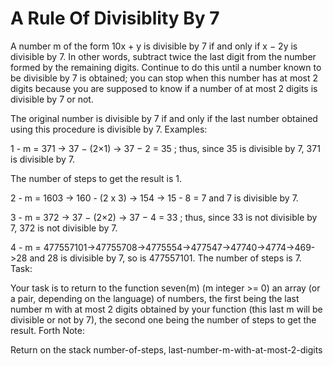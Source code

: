 # A Rule Of Divisiblity By 7

A number m of the form 10x + y is divisible by 7 if and only if x − 2y is divisible by 7. In other words, subtract twice the last digit from the number formed by the remaining digits. Continue to do this until a number known to be divisible by 7 is obtained; you can stop when this number has at most 2 digits because you are supposed to know if a number of at most 2 digits is divisible by 7 or not.

The original number is divisible by 7 if and only if the last number obtained using this procedure is divisible by 7.
Examples:

1 - m = 371 -> 37 − (2×1) -> 37 − 2 = 35 ; thus, since 35 is divisible by 7, 371 is divisible by 7.

The number of steps to get the result is 1.

2 - m = 1603 -> 160 - (2 x 3) -> 154 -> 15 - 8 = 7 and 7 is divisible by 7.

3 - m = 372 -> 37 − (2×2) -> 37 − 4 = 33 ; thus, since 33 is not divisible by 7, 372 is not divisible by 7.

4 - m = 477557101->47755708->4775554->477547->47740->4774->469->28 and 28 is divisible by 7, so is 477557101. The number of steps is 7.
Task:

Your task is to return to the function seven(m) (m integer >= 0) an array (or a pair, depending on the language) of numbers, the first being the last number m with at most 2 digits obtained by your function (this last m will be divisible or not by 7), the second one being the number of steps to get the result.
Forth Note:

Return on the stack number-of-steps, last-number-m-with-at-most-2-digits
